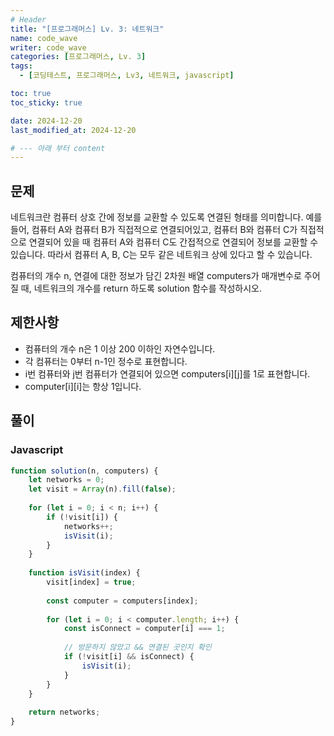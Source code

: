 ```yaml
---
# Header
title: "[프로그래머스] Lv. 3: 네트워크"
name: code_wave
writer: code_wave
categories: [프로그래머스, Lv. 3]
tags:
  - [코딩테스트, 프로그래머스, Lv3, 네트워크, javascript]

toc: true
toc_sticky: true

date: 2024-12-20
last_modified_at: 2024-12-20

# --- 아래 부터 content
---
```


## 문제
네트워크란 컴퓨터 상호 간에 정보를 교환할 수 있도록 연결된 형태를 의미합니다. 예를 들어, 컴퓨터 A와 컴퓨터 B가 직접적으로 연결되어있고, 컴퓨터 B와 컴퓨터 C가 직접적으로 연결되어 있을 때 컴퓨터 A와 컴퓨터 C도 간접적으로 연결되어 정보를 교환할 수 있습니다. 따라서 컴퓨터 A, B, C는 모두 같은 네트워크 상에 있다고 할 수 있습니다.

컴퓨터의 개수 n, 연결에 대한 정보가 담긴 2차원 배열 computers가 매개변수로 주어질 때, 네트워크의 개수를 return 하도록 solution 함수를 작성하시오.

## 제한사항
- 컴퓨터의 개수 n은 1 이상 200 이하인 자연수입니다.
- 각 컴퓨터는 0부터 n-1인 정수로 표현합니다.
- i번 컴퓨터와 j번 컴퓨터가 연결되어 있으면 computers[i][j]를 1로 표현합니다.
- computer[i][i]는 항상 1입니다.

## 풀이
### Javascript
```js
function solution(n, computers) {
    let networks = 0;
    let visit = Array(n).fill(false);
  
    for (let i = 0; i < n; i++) {
        if (!visit[i]) {
            networks++;
            isVisit(i);
        }
    }
  
    function isVisit(index) {
        visit[index] = true;
    
        const computer = computers[index];
    
        for (let i = 0; i < computer.length; i++) {
            const isConnect = computer[i] === 1;
      
            // 방문하지 않았고 && 연결된 곳인지 확인
            if (!visit[i] && isConnect) {
                isVisit(i);
            }
        }
    }
  
    return networks;
}
```
